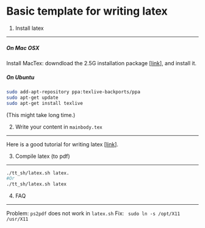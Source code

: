 Basic template for writing latex 
===

1. Install latex
---

##### On Mac OSX

Install MacTex: downdload the 2.5G installation package [[link](http://mirror.ctan.org/systems/mac/mactex/MacTeX.pkg)], and install it.

##### On Ubuntu

```bash
sudo add-apt-repository ppa:texlive-backports/ppa
sudo apt-get update
sudo apt-get install texlive
```

(This might take long time.)


2. Write your content in ``mainbody.tex``
---

Here is a good tutorial for writing latex [[link](http://www.maths.tcd.ie/~dwilkins/LaTeXPrimer/)].


3. Compile latex (to pdf)
---

```bash
./tt_sh/latex.sh latex.
#Or 
./tt_sh/latex.sh latex
```

4. FAQ
---

Problem: ``ps2pdf`` does not work in ``latex.sh`` 
Fix: `` sudo ln -s /opt/X11 /usr/X11``

